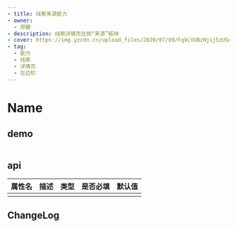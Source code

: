 ```yaml
---
- title: 线索来源能力
- owner:
  - 郑健
- description: 线索详情页左侧“来源”板块
- cover: https://img.yzcdn.cn/upload_files/2020/07/09/FgkLVUBzNjsj5zUSdJM-2OrIKF4d.png
- tag:
  - 能力
  - 线索
  - 详情页
  - 左边栏
---
```


# Name
## demo
```jsx
```
## api
| 属性名  | 描述                 | 类型                                                  | 是否必填 | 默认值               |
| ------ | ------------------- | ---------------------------------------------------- | ------- | ------------------- |
|        |                     |                                                      |         |                     |

## ChangeLog
